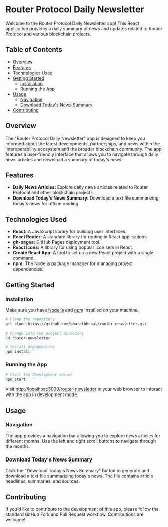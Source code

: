 # Router Protocol Daily Newsletter

Welcome to the Router Protocol Daily Newsletter app! This React application provides a daily summary of news and updates related to Router Protocol and various blockchain projects.

## Table of Contents
- [Overview](#overview)
- [Features](#features)
- [Technologies Used](#technologies-used)
- [Getting Started](#getting-started)
  - [Installation](#installation)
  - [Running the App](#running-the-app)
- [Usage](#usage)
  - [Navigation](#navigation)
  - [Download Today's News Summary](#download-todays-news-summary)
- [Contributing](#contributing)

## Overview

The "Router Protocol Daily Newsletter" app is designed to keep you informed about the latest developments, partnerships, and news within the interoperability ecosystem and the broader blockchain community. The app features a user-friendly interface that allows you to navigate through daily news articles and download a summary of today's news.

## Features

- **Daily News Articles:** Explore daily news articles related to Router Protocol and other blockchain projects.
- **Download Today's News Summary:** Download a text file summarizing today's news for offline reading.

## Technologies Used

- **React:** A JavaScript library for building user interfaces.
- **React Router:** A standard library for routing in React applications.
- **gh-pages:** GitHub Pages deployment tool.
- **React Icons:** A library for using popular icon sets in React.
- **Create React App:** A tool to set up a new React project with a single command.
- **npm:** The Node.js package manager for managing project dependencies.

## Getting Started

### Installation

Make sure you have [Node.js](https://nodejs.org/) and [npm](https://www.npmjs.com/) installed on your machine.

```bash
# Clone the repository
git clone https://github.com/bharatbhusal/router-newsletter.git

# Change into the project directory
cd router-newsletter

# Install dependencies
npm install
```

### Running the App

```bash
# Start the development server
npm start
```

Visit [http://localhost:3000/router-newsletter](http://localhost:3000/router-newsletter) in your web browser to interact with the app in development mode.

## Usage

### Navigation

The app provides a navigation bar allowing you to explore news articles for different months. Use the left and right scroll buttons to navigate through the months.

### Download Today's News Summary

Click the "Download Today's News Summary" button to generate and download a text file summarizing today's news. The file contains article headlines, summaries, and sources.

## Contributing

If you'd like to contribute to the development of this app, please follow the standard GitHub Fork and Pull Request workflow. Contributions are welcome!
